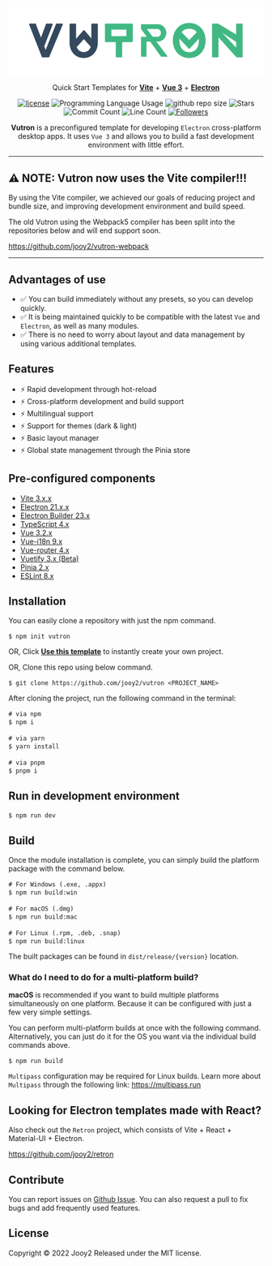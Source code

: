 <div align="center">

![vutron-logo](src/renderer/public/images/vutron-logo.webp)

Quick Start Templates for **[Vite](https://vitejs.dev)** + **[Vue 3](https://vuejs.org)** + **[Electron](https://www.electronjs.org)**

[![license](https://img.shields.io/badge/license-MIT-blue.svg)](https://github.com/jooy2/vutron/blob/master/LICENSE)
![Programming Language Usage](https://img.shields.io/github/languages/top/jooy2/vutron)
![github repo size](https://img.shields.io/github/repo-size/jooy2/vutron)
![Stars](https://img.shields.io/github/stars/jooy2/vutron?style=social)
![Commit Count](https://img.shields.io/github/commit-activity/y/jooy2/vutron)
![Line Count](https://img.shields.io/tokei/lines/github/jooy2/vutron)
[![Followers](https://img.shields.io/github/followers/jooy2?style=social)](https://github.com/jooy2)

**Vutron** is a preconfigured template for developing `Electron` cross-platform desktop apps. It uses `Vue 3` and allows you to build a fast development environment with little effort.

</div>

---

## ⚠️ NOTE: Vutron now uses the Vite compiler!!!

By using the Vite compiler, we achieved our goals of reducing project and bundle size, and improving development environment and build speed.

The old Vutron using the Webpack5 compiler has been split into the repositories below and will end support soon.

https://github.com/jooy2/vutron-webpack

---

## Advantages of use

- ✅ You can build immediately without any presets, so you can develop quickly.
- ✅ It is being maintained quickly to be compatible with the latest `Vue` and `Electron`, as well as many modules.
- ✅ There is no need to worry about layout and data management by using various additional templates.

## Features

- ⚡️ Rapid development through hot-reload
- ⚡️ Cross-platform development and build support
- ⚡️ Multilingual support
- ⚡️ Support for themes (dark & light)
- ⚡️ Basic layout manager
- ⚡️ Global state management through the Pinia store

## Pre-configured components

- [Vite 3.x.x](https://vitejs.dev)
- [Electron 21.x.x](https://www.electronjs.org)
- [Electron Builder 23.x](https://www.electron.build)
- [TypeScript 4.x](https://www.typescriptlang.org)
- [Vue 3.2.x](https://vuejs.org)
- [Vue-i18n 9.x](https://kazupon.github.io/vue-i18n)
- [Vue-router 4.x](https://router.vuejs.org)
- [Vuetify 3.x (Beta)](https://next.vuetifyjs.com)
- [Pinia 2.x](https://pinia.vuejs.org)
- [ESLint 8.x](https://eslint.org)

## Installation

You can easily clone a repository with just the npm command.

```shell
$ npm init vutron
```

OR, Click **[Use this template](https://github.com/jooy2/vutron/generate)** to instantly create your own project.

OR, Clone this repo using below command.

```shell
$ git clone https://github.com/jooy2/vutron <PROJECT_NAME>
```

After cloning the project, run the following command in the terminal:

```shell
# via npm
$ npm i

# via yarn
$ yarn install

# via pnpm
$ pnpm i
```

## Run in development environment

```shell
$ npm run dev
```

## Build

Once the module installation is complete, you can simply build the platform package with the command below.

```shell
# For Windows (.exe, .appx)
$ npm run build:win

# For macOS (.dmg)
$ npm run build:mac

# For Linux (.rpm, .deb, .snap)
$ npm run build:linux
```

The built packages can be found in `dist/release/{version}` location.

### What do I need to do for a multi-platform build?

**macOS** is recommended if you want to build multiple platforms simultaneously on one platform. Because it can be configured with just a few very simple settings.

You can perform multi-platform builds at once with the following command. Alternatively, you can just do it for the OS you want via the individual build commands above.

```shell
$ npm run build
```

`Multipass` configuration may be required for Linux builds. Learn more about `Multipass` through the following link: https://multipass.run

## Looking for Electron templates made with React?

Also check out the `Retron` project, which consists of Vite + React + Material-UI + Electron.

https://github.com/jooy2/retron

## Contribute

You can report issues on [Github Issue](https://github.com/jooy2/vutron/issues). You can also request a pull to fix bugs and add frequently used features.

## License
Copyright © 2022 Jooy2 Released under the MIT license.
